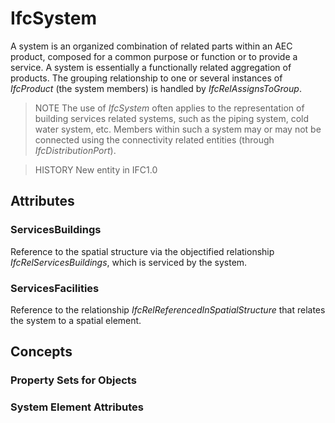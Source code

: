 # IfcSystem

A system is an organized combination of related parts within an AEC product, composed for a common purpose or function or to provide a service. A system is essentially a functionally related aggregation of products. The grouping relationship to one or several instances of _IfcProduct_ (the system members) is handled by _IfcRelAssignsToGroup_.
<!-- end of short definition -->


> NOTE The use of _IfcSystem_ often applies to the representation of building services related systems, such as the piping system, cold water system, etc. Members within such a system may or may not be connected using the connectivity related entities (through _IfcDistributionPort_).

> HISTORY New entity in IFC1.0

## Attributes

### ServicesBuildings
Reference to the spatial structure via the objectified relationship _IfcRelServicesBuildings_, which is serviced by the system.

### ServicesFacilities
Reference to the relationship _IfcRelReferencedInSpatialStructure_ that relates the system to a spatial element.

## Concepts

### Property Sets for Objects



### System Element Attributes



